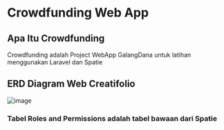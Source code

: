 # Crowdfunding Web App

## Apa Itu Crowdfunding
Crowdfunding adalah Project WebApp GalangDana untuk latihan menggunakan Laravel dan Spatie

## ERD Diagram Web Creatifolio
![image](https://github.com/adrianramadhan/galangdana-webapp/assets/59206760/f5630754-d539-4f1e-a665-20f0154d5d6d)
### Tabel Roles and Permissions adalah tabel bawaan dari Spatie
